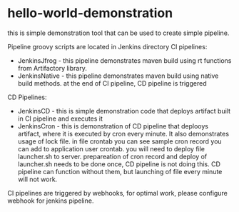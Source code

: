 # hello-world-demonstration

this is simple demonstration tool that can be used to create simple pipeline.

Pipeline groovy scripts are located in Jenkins directory
CI pipelines:
  - JenkinsJfrog - this pipeline demonstrates maven build using rt functions from Artifactory library.
  - JenkinsNative - this pipeline demonstrates maven build using native build methods. at the end of CI pipeline, CD pipeline is triggered
  
CD Pipelines:
  - JenkinsCD - this is simple demonstration code that deploys artifact built in CI pipeline and executes it
  - JenkinsCron - this is demonstration of CD pipeline that deplooys artifact, where it is executed by cron every minute. It also demonstrates usage of lock file. in file crontab you can see sample cron record you can add to application user crontab. you will need to deploy file launcher.sh to server. prepareation of cron record and deploy of launcher.sh needs to be done once, CD pipeline is not doing this. CD pipeline can function without them, but launching of file every minute will not work.
 
 CI pipelines are triggered by webhooks, for optimal work, please configure webhook for jenkins pipeline.
